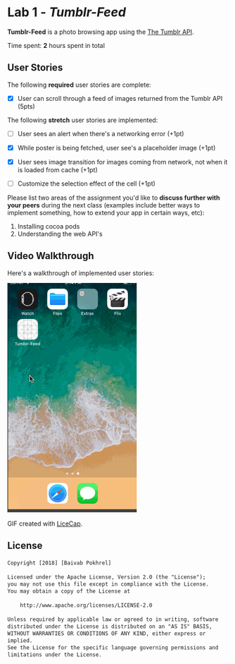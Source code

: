 # Lab 1 - *Tumblr-Feed*

**Tumblr-Feed** is a photo browsing app using the [The Tumblr API](https://www.tumblr.com/docs/en/api/v2#posts).

Time spent: **2** hours spent in total

## User Stories

The following **required** user stories are complete:

- [x] User can scroll through a feed of images returned from the Tumblr API (5pts)

The following **stretch** user stories are implemented:

- [ ] User sees an alert when there's a networking error (+1pt)
- [x] While poster is being fetched, user see's a placeholder image (+1pt)
- [x] User sees image transition for images coming from network, not when it is loaded from cache (+1pt)
- [ ] Customize the selection effect of the cell (+1pt)


Please list two areas of the assignment you'd like to **discuss further with your peers** during the next class (examples include better ways to implement something, how to extend your app in certain ways, etc):

1. Installing cocoa pods
2. Understanding the web API's

## Video Walkthrough

Here's a walkthrough of implemented user stories:

<img src='https://github.com/baivabpokhrel/Tumblr-Feed/blob/master/Tumblr-Feed.gif' title='Video Walkthrough' width='' alt='Video Walkthrough' />

GIF created with [LiceCap](http://www.cockos.com/licecap/).



## License

    Copyright [2018] [Baivab Pokhrel]

    Licensed under the Apache License, Version 2.0 (the "License");
    you may not use this file except in compliance with the License.
    You may obtain a copy of the License at

        http://www.apache.org/licenses/LICENSE-2.0

    Unless required by applicable law or agreed to in writing, software
    distributed under the License is distributed on an "AS IS" BASIS,
    WITHOUT WARRANTIES OR CONDITIONS OF ANY KIND, either express or implied.
    See the License for the specific language governing permissions and
    limitations under the License.
